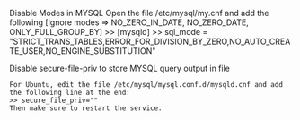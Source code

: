 
Disable Modes in MYSQL
	Open the file /etc/mysql/my.cnf and add the following [Ignore modes => NO_ZERO_IN_DATE, NO_ZERO_DATE, ONLY_FULL_GROUP_BY]
	>> [mysqld]
	>> sql_mode = "STRICT_TRANS_TABLES,ERROR_FOR_DIVISION_BY_ZERO,NO_AUTO_CREATE_USER,NO_ENGINE_SUBSTITUTION"

Disable secure-file-priv to store MYSQL query output in file

	For Ubuntu, edit the file /etc/mysql/mysql.conf.d/mysqld.cnf and add the following line at the end:
	>> secure_file_priv=""
	Then make sure to restart the service.
